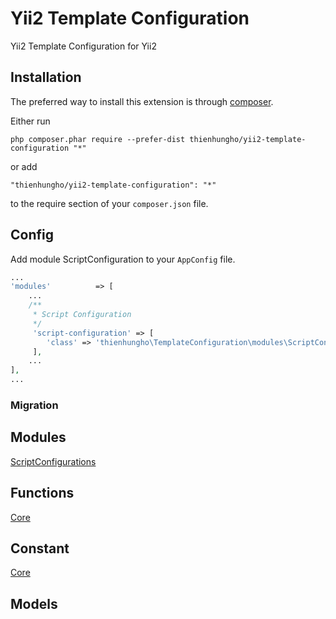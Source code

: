 Yii2 Template Configuration
====================
Yii2 Template Configuration for Yii2

Installation
------------

The preferred way to install this extension is through [composer](http://getcomposer.org/download/).

Either run

```
php composer.phar require --prefer-dist thienhungho/yii2-template-configuration "*"
```

or add

```
"thienhungho/yii2-template-configuration": "*"
```

to the require section of your `composer.json` file.

Config
------------

Add module ScriptConfiguration to your `AppConfig` file.

```php
...
'modules'          => [
    ...
    /**
     * Script Configuration
     */
     'script-configuration' => [
        'class' => 'thienhungho\TemplateConfiguration\modules\ScriptConfiguration\ScriptConfiguration',
     ],
    ...
],
...
```

### Migration

Modules
------------

[ScriptConfigurations](https://github.com/thienhungho/yii2-template-configuration/tree/master/src/modules/ScriptConfiguration)

Functions
------------

[Core](https://github.com/thienhungho/yii2-supplier-management/tree/master/src/functions/core.php)

Constant
------------

[Core](https://github.com/thienhungho/yii2-supplier-management/tree/master/src/const/core.php)

Models
------------